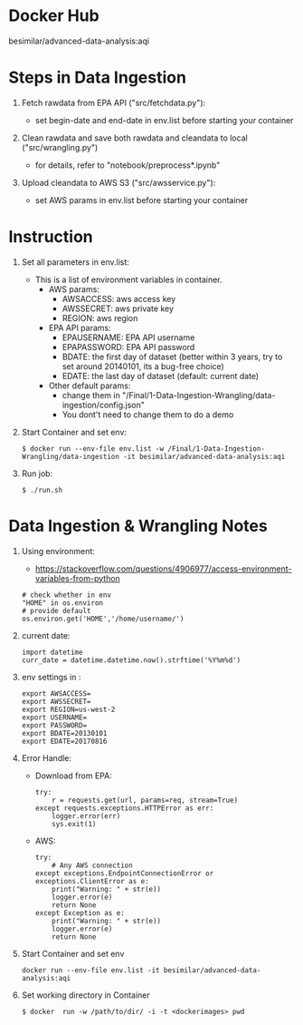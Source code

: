 # Docker Hub
besimilar/advanced-data-analysis:aqi

# Steps in Data Ingestion
1. Fetch rawdata from EPA API ("src/fetchdata.py"):
	* set begin-date and end-date in env.list before starting your container

2. Clean rawdata and save both rawdata and cleandata to local ("src/wrangling.py")
	* for details, refer to "notebook/preprocess*.ipynb"

3. Upload cleandata to AWS S3 ("src/awsservice.py"):
	* set AWS params in env.list before starting your container

# Instruction
1. Set all parameters in env.list: 
	* This is a list of environment variables in container.
		* AWS params: 
			* AWSACCESS: aws access key
			* AWSSECRET: aws private key
			* REGION: aws region
		* EPA API params: 
			* EPAUSERNAME: EPA API username
			* EPAPASSWORD: EPA API password
			* BDATE: the first day of dataset (better within 3 years, try to set around 20140101, its a bug-free choice)
			* EDATE: the last day of dataset (default: current date)
		* Other default params:
			* change them in "/Final/1-Data-Ingestion-Wrangling/data-ingestion/config.json"
			* You dont't need to change them to do a demo

2. Start Container and set env:
	```
	$ docker run --env-file env.list -w /Final/1-Data-Ingestion-Wrangling/data-ingestion -it besimilar/advanced-data-analysis:aqi
	``` 
	
3. Run job:
	```
	$ ./run.sh
	```

# Data Ingestion & Wrangling Notes
1. Using environment: 
	* https://stackoverflow.com/questions/4906977/access-environment-variables-from-python
	```
	# check whether in env
	"HOME" in os.environ
	# provide default 
	os.environ.get('HOME','/home/username/')
	```

2. current date:
	```
	import datetime
	curr_date = datetime.datetime.now().strftime('%Y%m%d')

	```

3. env settings in :
	```
	export AWSACCESS=
	export AWSSECRET=
	export REGION=us-west-2
	export USERNAME=
	export PASSWORD=
	export BDATE=20130101
	export EDATE=20170816
	```

4. Error Handle:
	* Download from EPA:
		```
		try:
        	r = requests.get(url, params=req, stream=True)
		except requests.exceptions.HTTPError as err:
        	logger.error(err)
        	sys.exit(1)
		```
	* AWS:
		```
		try:
			# Any AWS connection
		except exceptions.EndpointConnectionError or exceptions.ClientError as e:
	        print("Warning: " + str(e))
	        logger.error(e)
	        return None
	    except Exception as e:
	        print("Warning: " + str(e))
	        logger.error(e)
	        return None
		```

5. Start Container and set env
	```
	docker run --env-file env.list -it besimilar/advanced-data-analysis:aqi
	```

6. Set working directory in Container
	```
	$ docker  run -w /path/to/dir/ -i -t <dockerimages> pwd
	```





